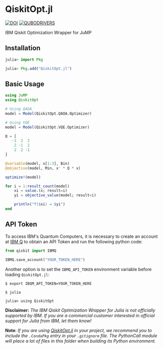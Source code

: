 # QiskitOpt.jl
[![DOI](https://zenodo.org/badge/587349377.svg)](https://zenodo.org/badge/latestdoi/587349377)
[![QUBODRIVERS](https://img.shields.io/badge/Powered%20by-QUBODrivers.jl-%20%234063d8)](https://github.com/psrenergy/QUBODrivers.jl)

IBM Qiskit Optimization Wrapper for JuMP

## Installation
```julia
julia> import Pkg

julia> Pkg.add("QiskitOpt.jl")
```

## Basic Usage
```julia
using JuMP
using QiskitOpt

# Using QAOA
model = Model(QiskitOpt.QAOA.Optimizer)

# Using VQE
model = Model(QiskitOpt.VQE.Optimizer)

Q = [
   -1  2  2
    2 -1  2
    2  2 -1
]

@variable(model, x[1:3], Bin)
@objective(model, Min, x' * Q * x)

optimize!(model)

for i = 1:result_count(model)
    xi = value.(x; result=i)
    yi = objective_value(model; result=i)

    println("f($xi) = $yi")
end
```

## API Token
To access IBM's Quantum Computers, it is necessary to create an account at [IBM Q](https://quantum-computing.ibm.com/) to obtain an API Token and run the following python code:

```python
from qiskit import IBMQ

IBMQ.save_account("YOUR_TOKEN_HERE")
```

Another option is to set the `IBMQ_API_TOKEN` environment variable before loading `QiskitOpt.jl`:
```shell
$ export IBQM_API_TOKEN=YOUR_TOKEN_HERE

$ julia

julia> using QiskitOpt
```

**Disclaimer:** _The IBM Qiskit Optimization Wrapper for Julia is not officially supported by IBM. If you are a commercial customer interested in official support for Julia from IBM, let them know!_

**Note**: _If you are using [QiskitOpt.jl](https://github.com/psrenergy/QiskitOpt.jl) in your project, we recommend you to include the `.CondaPkg` entry in your `.gitignore` file. The PythonCall module will place a lot of files in this folder when building its Python environment._

